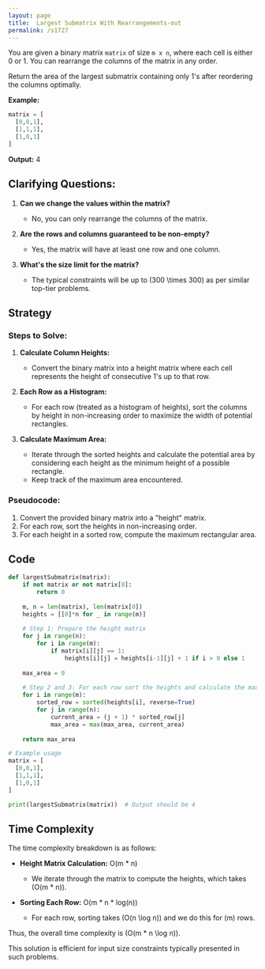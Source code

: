 ```yaml
---
layout: page
title:  Largest Submatrix With Rearrangements-out
permalink: /s1727
---
```


You are given a binary matrix `matrix` of size `m x n`, where each cell is either 0 or 1. You can rearrange the columns of the matrix in any order.

Return the area of the largest submatrix containing only 1's after reordering the columns optimally.

**Example:**

```python
matrix = [
  [0,0,1],
  [1,1,1],
  [1,0,1]
]
```
**Output:** 4

## Clarifying Questions:
1. **Can we change the values within the matrix?**
   - No, you can only rearrange the columns of the matrix.
   
2. **Are the rows and columns guaranteed to be non-empty?**
   - Yes, the matrix will have at least one row and one column.

3. **What's the size limit for the matrix?**
   - The typical constraints will be up to \(300 \times 300\) as per similar top-tier problems.

## Strategy

### Steps to Solve:

1. **Calculate Column Heights:**
   - Convert the binary matrix into a height matrix where each cell represents the height of consecutive 1's up to that row. 

2. **Each Row as a Histogram:**
   - For each row (treated as a histogram of heights), sort the columns by height in non-increasing order to maximize the width of potential rectangles.

3. **Calculate Maximum Area:**
   - Iterate through the sorted heights and calculate the potential area by considering each height as the minimum height of a possible rectangle.
   - Keep track of the maximum area encountered.

### Pseudocode:
1. Convert the provided binary matrix into a "height" matrix.
2. For each row, sort the heights in non-increasing order.
3. For each height in a sorted row, compute the maximum rectangular area.

## Code

```python
def largestSubmatrix(matrix):
    if not matrix or not matrix[0]:
        return 0
    
    m, n = len(matrix), len(matrix[0])
    heights = [[0]*n for _ in range(m)]
    
    # Step 1: Prepare the height matrix
    for j in range(n):
        for i in range(m):
            if matrix[i][j] == 1:
                heights[i][j] = heights[i-1][j] + 1 if i > 0 else 1
    
    max_area = 0
    
    # Step 2 and 3: For each row sort the heights and calculate the maximal area
    for i in range(m):
        sorted_row = sorted(heights[i], reverse=True)
        for j in range(n):
            current_area = (j + 1) * sorted_row[j]
            max_area = max(max_area, current_area)
    
    return max_area

# Example usage
matrix = [
  [0,0,1],
  [1,1,1],
  [1,0,1]
]

print(largestSubmatrix(matrix))  # Output should be 4
```

## Time Complexity

The time complexity breakdown is as follows:

- **Height Matrix Calculation:** O(m \* n)
  - We iterate through the matrix to compute the heights, which takes \(O(m \* n)\).

- **Sorting Each Row:** O(m \* n * log(n))
  - For each row, sorting takes \(O(n \log n)\) and we do this for \(m\) rows.

Thus, the overall time complexity is \(O(m \* n \log n)\).

This solution is efficient for input size constraints typically presented in such problems.